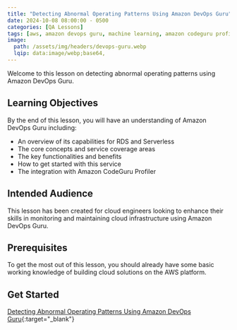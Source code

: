 ```yaml
---
title: "Detecting Abnormal Operating Patterns Using Amazon DevOps Guru"
date: 2024-10-08 08:00:00 - 0500
categories: [QA Lessons]
tags: [aws, amazon devops guru, machine learning, amazon codeguru profiler, amazon rds, serverless, aws lambda ]
image: 
  path: /assets/img/headers/devops-guru.webp
  lqip: data:image/webp;base64,
---
```


Welcome to this lesson on detecting abnormal operating patterns using Amazon DevOps Guru. 

## Learning Objectives
By the end of this lesson, you will have an understanding of Amazon DevOps Guru including:
- An overview of its capabilities for RDS and Serverless
- The core concepts and service coverage areas
- The key functionalities and benefits
- How to get started with this service
- The integration with Amazon CodeGuru Profiler

## Intended Audience
This lesson has been created for cloud engineers looking to enhance their skills in monitoring and maintaining cloud infrastructure using Amazon DevOps Guru.

## Prerequisites
To get the most out of this lesson, you should already have some basic working knowledge of building cloud solutions on the AWS platform.

## Get Started
[Detecting Abnormal Operating Patterns Using Amazon DevOps Guru](https://platform.qa.com/course/detecting-abnormal-operating-patterns-using-amazon-devops-guru-1/introduction-1727905761723/){:target="_blank"}